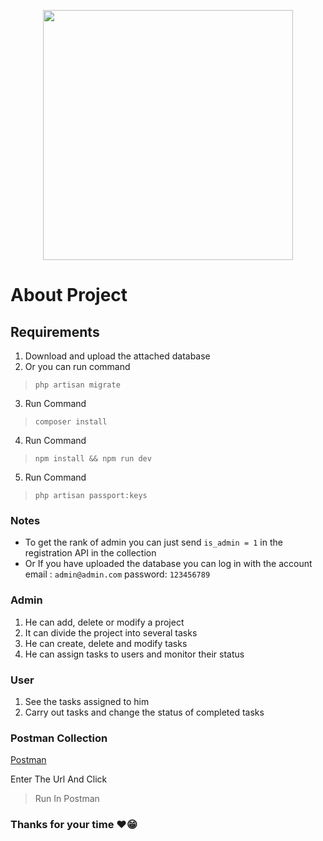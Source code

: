 <p align="center"><a href="https://agency-it.com/" target="_blank"><img src="[https://raw.githubusercontent.com/laravel/art/master/logo-lockup/5%20SVG/2%20CMYK/1%20Full%20Color/laravel-logolockup-cmyk-red.svg](https://agency-it.com/wp-content/uploads/2019/12/logo-1.png)" width="400"></a></p>

# About Project

## Requirements
1. Download and upload the attached database
2. Or you can run command
> `php artisan migrate`
3. Run Command 
> `composer install`
4. Run Command 
> `npm install && npm run dev`
5. Run Command 
> `php artisan passport:keys `


### Notes 
- To get the rank of admin you can just send ` is_admin = 1 ` in the registration API in the collection
- Or If you have uploaded the database you can log in with the account email : `admin@admin.com`  password: `123456789`

### Admin
1. He can add, delete or modify a project
2. It can divide the project into several tasks
3. He can create, delete and modify tasks
4. He can assign tasks to users and monitor their status

### User

1. See the tasks assigned to him
2. Carry out tasks and change the status of completed tasks

### Postman Collection 
 [Postman](https://documenter.getpostman.com/view/14567016/2s8Z6x3DhK)
 
Enter The Url And Click
 > Run In Postman 

### Thanks for your time ❤😁
